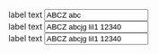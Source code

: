 <div class="au-body example-form-item">
  <label for="text-input-sm">label text</label>
  <input class="au-text-input au-text-input--width-sm" name="text-input-sm" id="text-input-sm" type="text" value="ABCZ abc">
</div>

<div class="au-body example-form-item">
  <label for="text-input-md">label text</label>
  <input class="au-text-input au-text-input--width-md" name="text-input-md" id="text-input-md" type="text" value="ABCZ abcjg liI1 12340">
</div>

<div class="au-body example-form-item">
  <label for="text-input-lg">label text</label>
  <input class="au-text-input au-text-input--width-lg" name="text-input-lg" id="text-input-lg" type="text" value="ABCZ abcjg liI1 12340">
</div>
